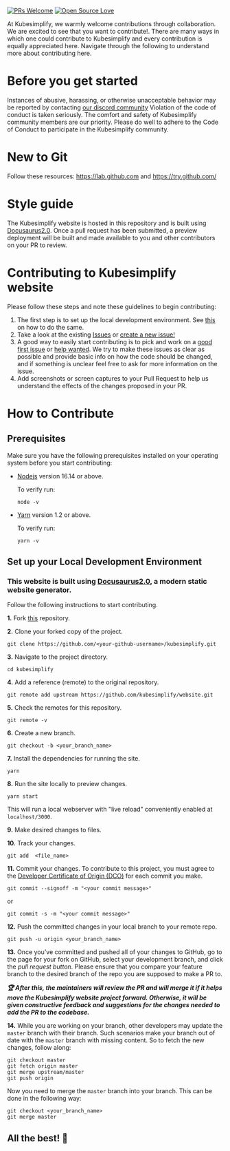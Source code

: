 [![PRs Welcome](https://img.shields.io/badge/PRs-welcome-brightgreen.svg?style=flat-square)](https://github.com/kubesimplify/website/pulls)
[![Open Source Love](https://badges.frapsoft.com/os/v1/open-source.png?v=103)](https://github.com/kubesimplify/)

At Kubesimplify, we warmly welcome contributions through collaboration. We are excited to see that you want to contribute!. There are many ways in which one could contribute to Kubesimplify and every contribution is equally appreciated here. Navigate through the following to understand more about contributing here.

# Before you get started

Instances of abusive, harassing, or otherwise unacceptable behavior may be reported by contacting [our discord community](https://kubesimplify.com/discord)
Violation of the code of conduct is taken seriously. The comfort and safety of Kubesimplify community members are our priority. Please do well to adhere to the Code of Conduct to participate in the Kubesimplify community.

# New to Git

Follow these resources: https://lab.github.com and https://try.github.com/

# Style guide

The Kubesimplify website is hosted in this repository and is built using [Docusaurus2.0](). Once a pull request has been submitted, a preview deployment will be built and made available to you and other contributors on your PR to review.

# Contributing to Kubesimplify website

Please follow these steps and note these guidelines to begin contributing:

1. The first step is to set up the local development environment. See [this](#how-to-contribute) on how to do the same.
1. Take a look at the existing [Issues](https://github.com/kubesimplify/website/issues) or [create a new issue!](https://github.com/kubesimplify/website/issues/new/choose)
1. A good way to easily start contributing is to pick and work on a [good first issue](https://github.com/kubesimplify/website/labels/good%20first%20issue) or [help wanted](https://github.com/kubesimplify/website/labels/help%20wanted). We try to make these issues as clear as possible and provide basic info on how the code should be changed, and if something is unclear feel free to ask for more information on the issue.
1. Add screenshots or screen captures to your Pull Request to help us understand the effects of the changes proposed in your PR.

# How to Contribute

## Prerequisites

Make sure you have the following prerequisites installed on your operating system before you start contributing:

- [Nodejs](https://nodejs.org/en/) version 16.14 or above.

  To verify run:

  ```
  node -v
  ```

- [Yarn](https://yarnpkg.com) version 1.2 or above.

  To verify run:

  ```
  yarn -v
  ```

## Set up your Local Development Environment

### This website is built using [Docusaurus2.0](https://docusaurus.io/), a modern static website generator.

Follow the following instructions to start contributing.

**1.** Fork [this](https://github.com/kubesimplify/website) repository.

**2.** Clone your forked copy of the project.

```
git clone https://github.com/<your-github-username>/kubesimplify.git
```

**3.** Navigate to the project directory.

```
cd kubesimplify
```

**4.** Add a reference (remote) to the original repository.

```
git remote add upstream https://github.com/kubesimplify/website.git
```

**5.** Check the remotes for this repository.

```
git remote -v
```

**6.** Create a new branch.

```
git checkout -b <your_branch_name>
```

**7.** Install the dependencies for running the site.

```
yarn
```

**8.** Run the site locally to preview changes.

```
yarn start
```

This will run a local webserver with "live reload" conveniently enabled at `localhost/3000`.

**9.** Make desired changes to files.

**10.** Track your changes.

```
git add  <file_name>
```

**11.** Commit your changes. To contribute to this project, you must agree to the [Developer Certificate of Origin (DCO)](https://github.com/dcoapp/app#how-it-works) for each commit you make.

```
git commit --signoff -m "<your commit message>"
```

or

```
git commit -s -m "<your commit message>"
```

**12.** Push the committed changes in your local branch to your remote repo.

```
git push -u origin <your_branch_name>
```

**13.** Once you’ve committed and pushed all of your changes to GitHub, go to the page for your fork on GitHub, select your development branch, and click the _pull request button_. Please ensure that you compare your feature branch to the desired branch of the repo you are supposed to make a PR to.

**_:trophy: After this, the maintainers will review the PR and will merge it if it helps move the Kubesimplify website project forward. Otherwise, it will be given constructive feedback and suggestions for the changes needed to add the PR to the codebase._**

**14.** While you are working on your branch, other developers may update the `master` branch with their branch. Such scenarios make your branch out of date with the `master` branch with missing content. So to fetch the new changes, follow along:

```
git checkout master
git fetch origin master
git merge upstream/master
git push origin
```

Now you need to merge the `master` branch into your branch. This can be done in the following way:

```
git checkout <your_branch_name>
git merge master
```

## All the best! 🥇
